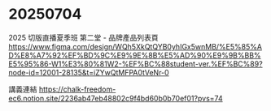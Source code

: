 # 20250704
2025 切版直播夏季班 第二堂 - 品牌產品列表頁
https://www.figma.com/design/WQh5XkQtQYB0yhIGx5wnMB/%E5%85%AD%E8%A7%92%EF%BD%9C%E9%9E%8B%E5%AD%90%E9%9B%BB%E5%95%86-W1%E3%80%81W2-%EF%BC%88student-ver.%EF%BC%89?node-id=12001-28135&t=iZYwQtMFPA0tVeNr-0

講義連結
https://chalk-freedom-ec6.notion.site/2236ab47eb48802c9f4bd60b0b70ef01?pvs=74